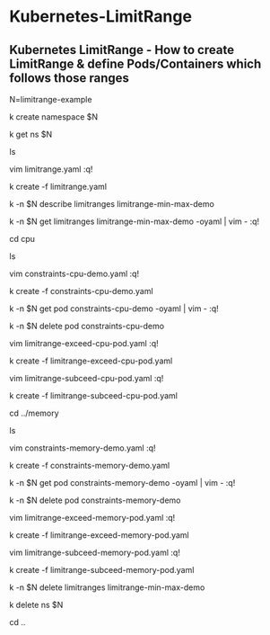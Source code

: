 # Kubernetes-LimitRange

## Kubernetes LimitRange - How to create LimitRange & define Pods/Containers which follows those ranges

N=limitrange-example

k create namespace $N

k get ns $N

ls

vim limitrange.yaml
:q!

k create -f limitrange.yaml

k -n $N describe limitranges limitrange-min-max-demo

k -n $N get limitranges limitrange-min-max-demo -oyaml | vim -
:q!

cd cpu

ls

vim constraints-cpu-demo.yaml
:q!

k create -f constraints-cpu-demo.yaml

k -n $N get pod constraints-cpu-demo -oyaml | vim -
:q!

k -n $N delete pod constraints-cpu-demo

vim limitrange-exceed-cpu-pod.yaml
:q!

k create -f limitrange-exceed-cpu-pod.yaml

vim limitrange-subceed-cpu-pod.yaml
:q!

k create -f limitrange-subceed-cpu-pod.yaml

cd ../memory

ls

vim constraints-memory-demo.yaml
:q!

k create -f constraints-memory-demo.yaml

k -n $N get pod constraints-memory-demo -oyaml | vim -
:q!

k -n $N delete pod constraints-memory-demo

vim limitrange-exceed-memory-pod.yaml
:q!

k create -f limitrange-exceed-memory-pod.yaml

vim limitrange-subceed-memory-pod.yaml
:q!

k create -f limitrange-subceed-memory-pod.yaml

k -n $N  delete limitranges limitrange-min-max-demo

k delete ns $N

cd ..
